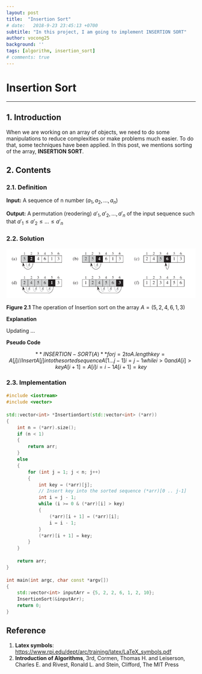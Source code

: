 ```yaml
---
layout: post
title:  "Insertion Sort"
# date:   2018-9-23 23:45:13 +0700
subtitle: "In this project, I am going to implement INSERTION SORT"
author: vocong25
background: ''
tags: [algorithm, insertion_sort]
# comments: true
---
```



# Insertion Sort
---

## 1. Introduction

When we are working on an array of objects, we need to do some manipulations to reduce complexities or make problems much easier. To do that, some techniques have been applied. In this post, we mentions sorting of the array, **INSERTION SORT**.

## 2. Contents

### 2.1. Definition

**Input:** A sequence of n number $(a_1, a_2,..., a_n)$

**Output:** A permutation (reodering) $a'_1, a'_2,...,a'_n$ of the input sequence such that  $a'_1 \leq a'_2 \leq ... \leq a'_n$

### 2.2. Solution

![](/img/insertion_sort.jpg)

**Figure 2.1** The operation of Insertion sort on the array $A = (5, 2, 4, 6, 1, 3)$ 


**Explanation**

Updating ...

**Pseudo Code**

```math
**INSERTION-SORT(A)**
for j = 2 to A.length
    key = A[j]
    // Insert A[j] into the sorted sequence A[1 ... j-1]
    i = j - 1
    while i > 0 and A[i] > key
        A[i + 1] = A[i]
        i = i - 1
    A[i + 1] = key
```
### 2.3. Implementation

```C++
#include <iostream>
#include <vector>

std::vector<int> *InsertionSort(std::vector<int> (*arr))
{
    int n = (*arr).size();
    if (n < 1)
    {
        return arr;
    }
    else
    {
        for (int j = 1; j < n; j++)
        {
            int key = (*arr)[j];
            // Insert key into the sorted sequence (*arr)[0 .. j-1]
            int i = j - 1;
            while (i >= 0 & (*arr)[i] > key)
            {
                (*arr)[i + 1] = (*arr)[i];
                i = i - 1;
            }
            (*arr)[i + 1] = key;
        }
    }

    return arr;
}

int main(int argc, char const *argv[])
{
    std::vector<int> inputArr = {5, 2, 2, 6, 1, 2, 10};
    InsertionSort(&inputArr);
    return 0;
}
```
## Reference

1. **Latex symbols**: https://www.rpi.edu/dept/arc/training/latex/LaTeX_symbols.pdf
2. **Introduction of Algorithms**, 3rd, Cormen, Thomas H. and Leiserson, Charles E. and Rivest, Ronald L. and Stein, Clifford, The MIT Press
